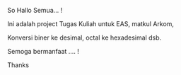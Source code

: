 So Hallo Semua... !

Ini adalah project Tugas Kuliah untuk EAS, matkul Arkom,

Konversi biner ke desimal, octal ke hexadesimal dsb.


Semoga bermanfaat .... !

Thanks 

